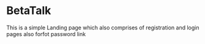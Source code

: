 # BetaTalk
This is a simple Landing page which also comprises of registration and login pages also forfot password link
